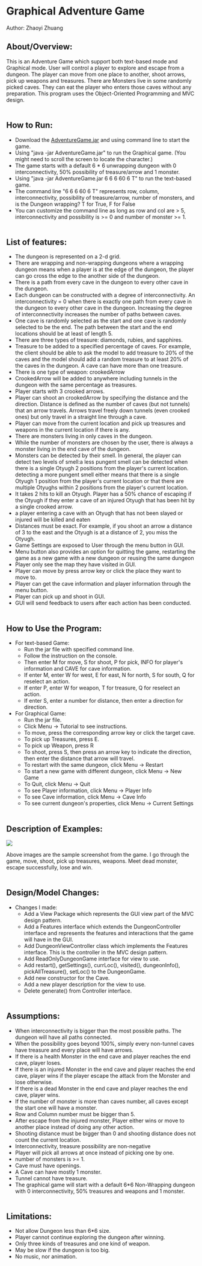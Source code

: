 # Graphical Adventure Game
Author: Zhaoyi Zhuang 
## About/Overview: <br>
  This is an Adventure Game which support both text-based mode and Graphical mode. User will control a player to explore and escape from a dungeon. The player can move from one place to another, shoot arrows, pick up weapons and treasures. There are Monsters live in some randomly picked caves. They can eat the player who enters those caves without any preparation. This program uses the Object-Oriented Programming and MVC design. <br><br>
  
## How to Run: <br>
  - Download the [AdventureGame.jar](AdventureGame.jar) and using command line to start the game.
  - Using "java -jar AdventureGame.jar" to run the Graphical game. (You might need to scroll the screen to locate the character.)
  - The game starts with a default 6 * 6 unwrapping dungeon with 0 interconnectivity, 50% possibility of treasure/arrow and 1 monster.
  - Using "java -jar AdventureGame.jar 6 6 6 60 6 T" to run the text-based game.
  - The command line "6 6 6 60 6 T" represents row, column, interconnectivity, possibility of treasure/arrow, number of monsters, and is the Dungeon wrapping? T for True, F for False
  - You can customize the command line as long as row and col are > 5, interconnectivity and possibility is >= 0 and number of monster >= 1. <br><br>


## List of features: <br>
  - The dungeon is represented on a 2-d grid.
  - There are wrapping and non-wrapping dungeons where a wrapping dungeon means when a player is at the edge of the dungeon, the player can go cross the edge to the another side of the dungeon.
  - There is a path from every cave in the dungeon to every other cave in the dungeon.
  - Each dungeon can be constructed with a degree of interconnectivity. An interconnectivity = 0 when there is exactly one path from every cave in the dungeon to every other cave in the dungeon. Increasing the degree of interconnectivity increases the number of paths between caves.
  - One cave is randomly selected as the start and one cave is randomly selected to be the end. The path between the start and the end locations should be at least of length 5.
  - There are three types of treasure: diamonds, rubies, and sapphires.
  - Treasure to be added to a specified percentage of caves. For example, the client should be able to ask the model to add treasure to 20% of the caves and the model should add a random treasure to at least 20% of the caves in the dungeon. A cave can have more than one treasure.
  - There is one type of weapon: crookedArrow
  - CrookedArrow will be added to anywhere including tunnels in the dungeon with the same percentage as treasures.
  - Player starts with 3 crooked arrows.
  - Player can shoot an crookedArrow by specifying the distance and the direction. Distance is defined as the number of caves (but not tunnels) that an arrow travels. Arrows travel freely down tunnels (even crooked ones) but only travel in a straight line through a cave.
  - Player can move from the current location and pick up treasures and weapons in the current location if there is any.
  - There are monsters living in only caves in the dungeon.
  - While the number of monsters are chosen by the user, there is always a monster living in the end cave of the dungeon.
  - Monsters can be detected by their smell. In general, the player can detect two levels of smell:a less pungent smell can be detected when there is a single Otyugh 2 positions from the player's current location. detecting a more pungent smell either means that there is a single Otyugh 1 position from the player's current location or that there are multiple Otyughs within 2 positions from the player's current location.
  - It takes 2 hits to kill an Otyugh. Player has a 50% chance of escaping if the Otyugh if they enter a cave of an injured Otyugh that has been hit by a single crooked arrow.
  - a player entering a cave with an Otyugh that has not been slayed or injured will be killed and eaten
  - Distances must be exact. For example, if you shoot an arrow a distance of 3 to the east and the Otyugh is at a distance of 2, you miss the Otyugh.
  - Game Settings are exposed to User through the menu button in GUI. 
  - Menu button also provides an option for  quitting the game, restarting the game as a new game with a new dungeon or reusing the same dungeon
  - Player only see the map they have visited in GUI.
  - Player can move by press arrow key or click the place they want to move to.
  - Player can get the cave information and player information through the menu button.
  - Player can pick up and shoot in GUI.
  - GUI will send feedback to users after each action has been conducted. <br><br>


## How to Use the Program: <br>
  - For text-based Game:
    - Run the jar file with specified command line.
    - Follow the instruction on the console.
    - Then enter M for move, S for shoot, P for pick, INFO for player's information and CAVE for cave information.
    - If enter M, enter W for west, E for east, N for north, S for south, Q for reselect an action.
    - If enter P, enter W for weapon, T for treasure, Q for reselect an action.
    - If enter S, enter a number for distance, then enter a direction for direction.
  - For Graphical Game:
    - Run the jar file.
    - Click Menu -> Tutorial to see instructions.
    - To move, press the corresponding arrow key or click the target cave. 
    - To pick up Treasures, press E. 
    - To pick up Weapon, press R 
    - To shoot, press S, then press an arrow key to indicate the direction, then enter the distance that arrow will travel.
    - To restart with the same dungeon, click Menu -> Restart
    - To start a new game with different dungeon, click Menu -> New Game
    - To Quit, click Menu -> Quit
    - To see Player information, click Menu -> Player Info
    - To see Cave information, click Menu -> Cave Info
    - To see current dungeon's properties, click Menu -> Current Settings <br><br>


## Description of Examples: <br>
![](sample_screenshot.jpg)

Above images are the sample screenshot from the game. I go through the game, move, shoot, pick up treasures, weapons. Meet dead monster, escape successfully, lose and win. <br><br>

## Design/Model Changes: <br>
  - Changes I made:
    - Add a View Package which represents the GUI view part of the MVC design pattern.
    - Add a Features interface which extends the DungeonController interface and represents the features and interactions that the game will have in the GUI.
    - Add DungeonViewController class which implements the Features interface. This is the controller in the MVC design pattern.
    - Add ReadOnlyDungeonGame interface for view to use. 
    - Add restart(), getSettings(), currLoc(), visited(), dungeonInfo(), pickAllTreasure(), setLoc() to the DungeonGame. 
    - Add new constructor for the Cave.
    - Add a new player description for the view to use.
    - Delete generate() from Controller interface. <br><br>


## Assumptions: <br>
  - When interconnectivity is bigger than the most possible paths. The dungeon will have all paths connected.
  - When the possibility goes beyond 100%, simply every non-tunnel caves have treasure and every place will have arrows.
  - If there is a health Monster in the end cave and player reaches the end cave, player loses.
  - If there is an injured Monster in the end cave and player reaches the end cave, player wins if the player escape the attack from the Monster and lose otherwise.
  - If there is a dead Monster in the end cave and player reaches the end cave, player wins.
  - If the number of monster is more than caves number, all caves except the start one will have a monster.
  - Row and Column number must be bigger than 5.
  - After escape from the injured monster, Player either wins or move to another place instead of doing any other action.
  - Shooting distance must be bigger than 0 and shooting distance does not count the current location.
  - Interconnectivity, treasure possibility are non-negative
  - Player will pick all arrows at once instead of picking one by one.
  - number of monsters is >= 1.
  - Cave must have openings.
  - A Cave can have mostly 1 monster.
  - Tunnel cannot have treasure.
  - The graphical game will start with a default 6*6 Non-Wrapping dungeon with 0 interconnectivity, 50% treasures and weapons and 1 monster. <br><br>


## Limitations: <br>
  - Not allow Dungeon less than 6*6 size.
  - Player cannot continue exploring the dungeon after winning.
  - Only three kinds of treasures and one kind of weapon.
  - May be slow if the dungeon is too big.
  - No music, nor animation.
